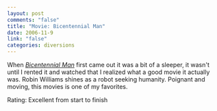 ```yaml
--- 
layout: post
comments: "false"
title: "Movie: Bicentennial Man"
date: 2006-11-9
link: "false"
categories: diversions
---
```

When <i><a href="http://imdb.com/title/tt0182789/" title="Bicentennial Man">Bicentennial Man</a></i> first came out it was a bit of a sleeper, it wasn't until I rented it and watched that I realized what a good movie it actually was. Robin Williams shines as a robot seeking humanity. Poignant and moving, this movies is one of my favorites.

Rating: Excellent from start to finish
